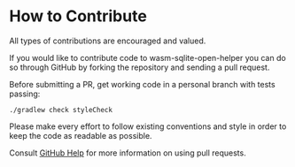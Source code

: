 # How to Contribute

All types of contributions are encouraged and valued.

If you would like to contribute code to wasm-sqlite-open-helper you can do so through GitHub by forking the 
repository and sending a pull request.

Before submitting a PR, get working code in a personal branch with tests passing:

```
./gradlew check styleCheck
```

Please make every effort to follow existing conventions and style in order to keep the code as
readable as possible.

Consult [GitHub Help](https://help.github.com/articles/about-pull-requests/) for more
information on using pull requests.

